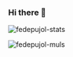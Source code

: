 ### Hi there 👋

<!--
Here are some ideas to get you started:

- 🔭 I’m currently working on ...
- 🌱 I’m currently learning ...
- 👯 I’m looking to collaborate on ...
- 🤔 I’m looking for help with ...
- 💬 Ask me about ...
- 📫 How to reach me: ...
- 😄 Pronouns: ...
- ⚡ Fun fact: ...
-->

![fedepujol-stats](https://github-readme-stats.vercel.app/api?username=fedepujol&show_icons=true&theme=radical) 

![fedepujol-muls](https://github-readme-stats.vercel.app/api/top-langs/?username=fedepujol&theme=radical&layout=compact)
